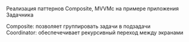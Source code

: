 
Реализация паттернов Composite, MVVMc на примере приложения Задачника 

Composite: позволяет группировать задачи в подзадачи <br>
Coordinator: обеспечечивает рекурсивный переход между экранами <br>

